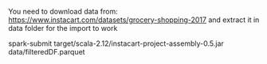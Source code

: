 You need to download data from: https://www.instacart.com/datasets/grocery-shopping-2017 and extract it in data folder for the import to work

spark-submit target/scala-2.12/instacart-project-assembly-0.5.jar data/filteredDF.parquet